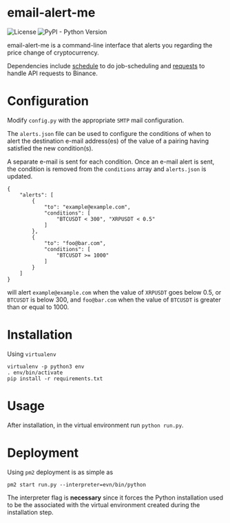 # email-alert-me

![License](https://img.shields.io/github/license/mashape/apistatus.svg)
![PyPI - Python Version](https://img.shields.io/pypi/pyversions/Django.svg)

email-alert-me is a command-line interface that alerts you regarding the price change of cryptocurrency.

Dependencies include [schedule](https://github.com/dbader/schedule) to do job-scheduling and [requests](http://docs.python-requests.org/en/master/) to handle API requests to Binance.

# Configuration

Modify `config.py` with the appropriate `SMTP` mail configuration.

The `alerts.json` file can be used to configure the conditions of when to alert the destination e-mail address(es) of the value of a pairing having satisfied the new condition(s).

A separate e-mail is sent for each condition. Once an e-mail alert is sent, the condition is removed from the `conditions` array and `alerts.json` is updated.

```
{
    "alerts": [
        {
            "to": "example@example.com",
            "conditions": [
                "BTCUSDT < 300", "XRPUSDT < 0.5"
            ]
        },
        {
            "to": "foo@bar.com",
            "conditions": [
                "BTCUSDT >= 1000"
            ]
        }
    ]
}
```

will alert `example@example.com` when the value of `XRPUSDT` goes below 0.5, or `BTCUSDT` is below 300, and `foo@bar.com` when the value of `BTCUSDT` is greater than or equal to 1000.

# Installation

Using `virtualenv`

```
virtualenv -p python3 env
. env/bin/activate
pip install -r requirements.txt
```

# Usage

After installation, in the virtual environment run `python run.py`.

# Deployment

Using `pm2` deployment is as simple as

```
pm2 start run.py --interpreter=evn/bin/python
```

The interpreter flag is **necessary** since it forces the Python installation used to be the associated with the virtual environment created during the installation step.